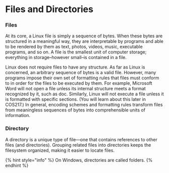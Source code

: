 # Files and Directories

### Files

At its core, a Linux file is simply a sequence of bytes. When these bytes are structured in a meaningful way, they are interpretable by programs and able to be rendered by them as text, photos, videos, music, executable programs, and so on. A file is the smallest unit of computer storage; everything in storage–however small–is contained in a file.&#x20;

Linux does not require files to have any structure. As far as Linux is concerned, an arbitrary sequence of bytes is a valid file. However, many programs impose their own set of formatting rules that files must conform to in order for the files to be executed by them. For example, Microsoft Word will not open a file unless its internal structure meets a format recognized by it, such as doc. Similarly, Linux will not execute a file unless it is formatted with specific sections. (You will learn about this later in COS217.) In general, encoding schemes and formatting rules transform files from meaningless sequences of bytes into comprehensible units of information. &#x20;

### Directory

A directory is a unique type of file—one that contains references to other files (and directories). Grouping related files into directories keeps the filesystem organized, making it easier to locate files.&#x20;

{% hint style="info" %}
On Windows, directories are called folders.
{% endhint %}
